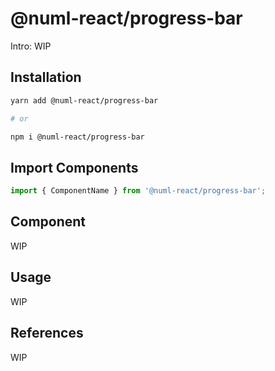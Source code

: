 # @numl-react/progress-bar

Intro: WIP

## Installation

```sh
yarn add @numl-react/progress-bar

# or

npm i @numl-react/progress-bar
```

## Import Components

```jsx
import { ComponentName } from '@numl-react/progress-bar';
```

## Component

WIP

## Usage

WIP

## References

WIP
